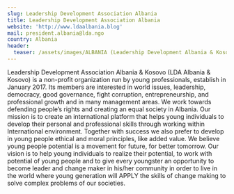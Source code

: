 ```yaml
---
slug: Leadership Development Association Albania
title: Leadership Development Association Albania
website: 'http://www.ldaalbania.blog'
mail: president.albania@lda.ngo
country: Albania
header:
  teaser: /assets/images/ALBANIA (Leadership Development Albania & Kosovo).jpg
---
```

Leadership Development Association Albania & Kosovo (LDA Albania & Kosovo) is a non-profit organization run by young professionals, establish in January 2017. Its members are interested in world issues, leadership, democracy, good governance, fight corruption, entrepreneurship, and professional growth and in many management areas. We work towards defending people’s rights and creating an equal society in Albania. Our mission is to create an international platform that helps young individuals to develop their personal and professional skills through working within International environment. Together with success we also prefer to develop in young people ethical and moral principles, like added value. We believe young people potential is a movement for future, for better tomorrow. Our vision is to help young individuals to realize their potential, to work with potential of young people and to give every youngster an opportunity to become leader and change maker in his/her community in order to live in the world where young generation will APPLY the skills of change making to solve complex problems of our societies.
